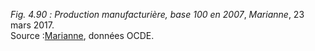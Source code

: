*Fig. 4.90 :* *Production manufacturière, base 100 en 2007*, *Marianne*, 23 mars 2017.  
Source :[Marianne](https://www.marianne.net/economie/graphique-de-marine-le-pen-sur-tf1-decodeurs-ou-deconneurs), données OCDE.